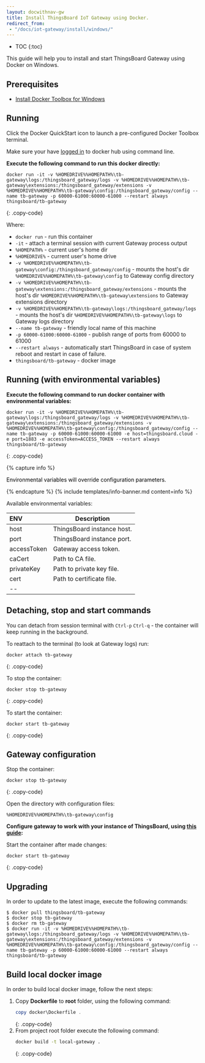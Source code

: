 ```yaml
---
layout: docwithnav-gw
title: Install ThingsBoard IoT Gateway using Docker.
redirect_from: 
 - "/docs/iot-gateway/install/windows/"
---
```


* TOC
{:toc}

This guide will help you to install and start ThingsBoard Gateway using Docker on Windows.


## Prerequisites

- [Install Docker Toolbox for Windows](https://docs.docker.com/toolbox/toolbox_install_windows/)

## Running

Click the Docker QuickStart icon to launch a pre-configured Docker Toolbox terminal.

Make sure your have [logged in](https://docs.docker.com/engine/reference/commandline/login/) to docker hub using command line.

**Execute the following command to run this docker directly:**

```
docker run -it -v %HOMEDRIVE%%HOMEPATH%\tb-gateway\logs:/thingsboard_gateway/logs -v %HOMEDRIVE%%HOMEPATH%\tb-gateway\extensions:/thingsboard_gateway/extensions -v %HOMEDRIVE%%HOMEPATH%\tb-gateway\config:/thingsboard_gateway/config --name tb-gateway -p 60000-61000:60000-61000 --restart always thingsboard/tb-gateway
```
{: .copy-code}

Where: 
    
- `docker run`              - run this container
- `-it`                     - attach a terminal session with current Gateway process output
- `%HOMEPATH%`   - current user's home dir
- `%HOMEDRIVE%` - current user's home drive
- `-v %HOMEDRIVE%%HOMEPATH%\tb-gateway\config:/thingsboard_gateway/config`   - mounts the host's dir `%HOMEDRIVE%%HOMEPATH%\tb-gateway\config` to Gateway config  directory
- `-v %HOMEDRIVE%%HOMEPATH%\tb-gateway\extensions:/thingsboard_gateway/extensions`   - mounts the host's dir `%HOMEDRIVE%%HOMEPATH%\tb-gateway\extensions` to Gateway extensions  directory
- `-v %HOMEDRIVE%%HOMEPATH%\tb-gateway\logs:/thingsboard_gateway/logs`   - mounts the host's dir `%HOMEDRIVE%%HOMEPATH%\tb-gateway\logs` to Gateway logs  directory
- `--name tb-gateway`             - friendly local name of this machine
- `-p 60000-61000:60000-61000` - publish range of ports from 60000 to 61000
- `--restart always`        - automatically start ThingsBoard in case of system reboot and restart in case of failure.
- `thingsboard/tb-gateway`          - docker image

## Running (with environmental variables)

**Execute the following command to run docker container with environmental variables:**

```
docker run -it -v %HOMEDRIVE%%HOMEPATH%\tb-gateway\logs:/thingsboard_gateway/logs -v %HOMEDRIVE%%HOMEPATH%\tb-gateway\extensions:/thingsboard_gateway/extensions -v %HOMEDRIVE%%HOMEPATH%\tb-gateway\config:/thingsboard_gateway/config --name tb-gateway -p 60000-61000:60000-61000 -e host=thingsboard.cloud -e port=1883 -e accessToken=ACCESS_TOKEN --restart always thingsboard/tb-gateway
```
{: .copy-code}

{% capture info %}
<div>
  <p>
    <span style="color:black">Environmental variables will override configuration parameters.</span>
  </p>
</div>
{% endcapture %}
{% include templates/info-banner.md content=info %}

Available environmental variables:

| **ENV**     | **Description**                |
|:-|-
| host        | ThingsBoard instance host.     |
| port        | ThingsBoard instance port.     |
| accessToken | Gateway access token.          |
| caCert      | Path to CA file.               |
| privateKey  | Path to private key file.      |
| cert        | Path to certificate file.      |
|--

## Detaching, stop and start commands

You can detach from session terminal with `Ctrl-p` `Ctrl-q` - the container will keep running in the background.

To reattach to the terminal (to look at Gateway logs) run:

```
docker attach tb-gateway
```
{: .copy-code}

To stop the container:

```
docker stop tb-gateway
```
{: .copy-code}

To start the container:

```
docker start tb-gateway
```
{: .copy-code}

## Gateway configuration

Stop the container:

```
docker stop tb-gateway
```
{: .copy-code}

Open the directory with configuration files:

`%HOMEDRIVE%%HOMEPATH%\tb-gateway\config`


**Configure gateway to work with your instance of ThingsBoard, using [this guide](/docs/iot-gateway/configuration/):**


Start the container after made changes:

```
docker start tb-gateway
```
{: .copy-code}

## Upgrading

In order to update to the latest image, execute the following commands:

```
$ docker pull thingsboard/tb-gateway
$ docker stop tb-gateway
$ docker rm tb-gateway
$ docker run -it -v %HOMEDRIVE%%HOMEPATH%\tb-gateway\logs:/thingsboard_gateway/logs -v %HOMEDRIVE%%HOMEPATH%\tb-gateway\extensions:/thingsboard_gateway/extensions -v %HOMEDRIVE%%HOMEPATH%\tb-gateway\config:/thingsboard_gateway/config --name tb-gateway -p 60000-61000:60000-61000 --restart always thingsboard/tb-gateway
```

## Build local docker image

In order to build local docker image, follow the next steps:

1. Copy **Dockerfile** to **root** folder, using the following command:
    ```powershell
    copy docker\Dockerfile .
    ```
   {: .copy-code}
2. From project root folder execute the following command:
    ```bash
    docker build -t local-gateway .
    ```
    {: .copy-code}
